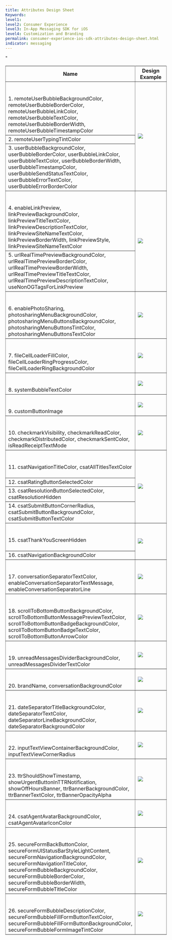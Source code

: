 ```yaml
---
title: Attributes Design Sheet
Keywords:
level1:
level2: Consumer Experience
level3: In-App Messaging SDK for iOS
level4: Customization and Branding
permalink: consumer-experience-ios-sdk-attributes-design-sheet.html
indicator: messaging
---
```


<div class="designsheet">
<table rules="all">
  <thead>
  <col width="45%">
  <tr>
    <th>Name</th>
    <th>Design Example</th>
  </tr>
  </thead>
  <tbody>
  <tr>
    <td> <br><br> 1. remoteUserBubbleBackgroundColor, remoteUserBubbleBorderColor, remoteUserBubbleLinkColor, remoteUserBubbleTextColor, remoteUserBubbleBorderWidth, remoteUserBubbleTimestampColor</td>
    <td rowspan="3"><img src="img/User_bubbles (1,2,3).png"/></td>
  </tr>
  <tr>
    <td>2. remoteUserTypingTintColor</td>
  </tr>
  <tr>
  <td>3. userBubbleBackgroundColor, userBubbleBorderColor, userBubbleLinkColor, userBubbleTextColor, userBubbleBorderWidth, userBubbleTimestampColor, userBubbleSendStatusTextColor, userBubbleErrorTextColor, userBubbleErrorBorderColor</td>
  </tr>
  <tr>
    <td> <br><br> 4. enableLinkPreview, linkPreviewBackgroundColor, linkPreviewTitleTextColor, linkPreviewDescriptionTextColor, linkPreviewSiteNameTextColor, linkPreviewBorderWidth, linkPreviewStyle, linkPreviewSiteNameTextColor </td>
    <td rowspan="2"><img src="img/Link preview (4,5).png"/></td>
  </tr>
  <tr>
  <td> 5. urlRealTimePreviewBackgroundColor, urlRealTimePreviewBorderColor, urlRealTimePreviewBorderWidth, urlRealTimePreviewTitleTextColor, urlRealTimePreviewDescriptionTextColor, useNonOGTagsForLinkPreview</td>
  </tr>
  <tr>
    <td> <br><br> 6. enablePhotoSharing, photosharingMenuBackgroundColor, photosharingMenuButtonsBackgroundColor, photosharingMenuButtonsTintColor, photosharingMenuButtonsTextColor</td>
    <td><img src="img/Photo sharing (6).png"/></td>
  </tr>
  <tr>
    <td> <br><br> 7. fileCellLoaderFillColor, fileCellLoaderRingProgressColor, fileCellLoaderRingBackgroundColor</td>
    <td><img src="img/Photo sharing (7).png"/></td>
  </tr>
  <tr>
    <td><br><br> 8. systemBubbleTextColor</td>
    <td ><img src="img/System messages (8).png"/></td>
  </tr>
  <tr>
    <td><br><br> 9. customButtonImage </td>
    <td><img src="img/Window mode (9).png"/></td>"
  </tr>
  <tr>
    <td> <br><br> 10. checkmarkVisibility, checkmarkReadColor, checkmarkDistributedColor, checkmarkSentColor, isReadReceiptTextMode</td>
    <td><img src="img/Delivery notifications (10).png"/></td>
  </tr>
  <tr>
    <td> <br><br> 11. csatNavigationTitleColor, csatAllTitlesTextColor <br><br></td>
    <td rowspan="4"><img src="img/Survey buttons (11,12,13,14).png"/></td>
  </tr>
    <td>12. csatRatingButtonSelectedColor</td>
  </tr>
  <tr>
     <td>13. csatResolutionButtonSelectedColor, csatResolutionHidden</td>
  </tr>
  <tr>
     <td>14. csatSubmitButtonCornerRadius, csatSubmitButtonBackgroundColor, csatSubmitButtonTextColor</td>    
  </tr>
  <tr>
    <td><br><br> 15. csatThankYouScreenHidden <br><br></td>
    <td rowspan="2"><img src="img/Survey buttons (15,16).png"/></td>
  <tr>
  <td>16. csatNavigationBackgroundColor</td>
  </tr>
  <tr>
    <td><br><br> 17. conversationSeparatorTextColor, enableConversationSeparatorTextMessage, enableConversationSeparatorLine</td>
    <td><img src="img/Conversations (17).png"></td>
  </tr>
  <tr>
    <td><br><br> 18. scrollToBottomButtonBackgroundColor, scrollToBottomButtonMessagePreviewTextColor, scrollToBottomButtonBadgeBackgroundColor, scrollToBottomButtonBadgeTextColor, scrollToBottomButtonArrowColor</td>
    <td><img src="img/Unread messages (18).png"/></td>
  </tr>
  <tr>
    <td><br><br> 19. unreadMessagesDividerBackgroundColor, unreadMessagesDividerTextColor</td>
    <td><img src="img/Unread messages (19).png"/></td>
  </tr>
  <tr>
    <td><br><br> 20. brandName, conversationBackgroundColor </td>
    <td><img src="img/Brand (20).png"/></td>
  </tr>
  <tr>
    <td><br><br> 21. dateSeparatorTitleBackgroundColor, dateSeparatorTextColor, dateSeparatorLineBackgroundColor, dateSeparatorBackgroundColor</td>
    <td><img src="img/Date seperator (21).png"/></td>
  </tr>
  <tr>
    <td><br><br> 22. inputTextViewContainerBackgroundColor, inputTextViewCornerRadius</td>
    <td><img src="img/User input view (22).png"/></td>
  </tr>
  <tr>
    <td><br><br> 23. ttrShouldShowTimestamp, showUrgentButtonInTTRNotification, showOffHoursBanner, ttrBannerBackgroundColor, ttrBannerTextColor, ttrBannerOpacityAlpha</td>
    <td><img src="img/TTR off hours (23).png"/></td>
  </tr>
  <tr>
    <td><br><br> 24. csatAgentAvatarBackgroundColor, csatAgentAvatarIconColor</td>
    <td><img src="img/User avatar (24).png"/></td>
  </tr>
  <tr>
    <td><br><br> 25. secureFormBackButtonColor, secureFormUIStatusBarStyleLightContent, secureFormNavigationBackgroundColor, secureFormNavigationTitleColor, secureFormBubbleBackgroundColor, secureFormBubbleBorderColor, secureFormBubbleBorderWidth, secureFormBubbleTitleColor</td>
    <td><img src="img/Secure form (25).png"/></td>
  </tr>
  <tr>
    <td><br><br> 26. secureFormBubbleDescriptionColor, secureFormBubbleFillFormButtonTextColor, secureFormBubbleFillFormButtonBackgroundColor, secureFormBubbleFormImageTintColor</td>
    <td><img src="img/Secure form (26).png"/></td>
  </tr>
</tbody>
</table>
</div>
